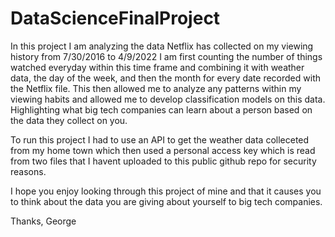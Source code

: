 # DataScienceFinalProject

In this project I am analyzing the data Netflix has collected on my viewing history from 7/30/2016 to 4/9/2022
I am first counting the number of things watched everyday within this time frame and combining it with weather data, the day of the week,
and then the month for every date recorded with the Netflix file. This then allowed me to analyze any patterns within my viewing habits 
and allowed me to develop classification models on this data. Highlighting what big tech companies can learn about a person based on the data they collect on you.

To run this project I had to use an API to get the weather data colleceted from my home town which then used a personal access key which is read from two files 
that I havent uploaded to this public github repo for security reasons.

I hope you enjoy looking through this project of mine and that it causes you to think about the data you are giving about yourself to big tech companies.

Thanks,
George
